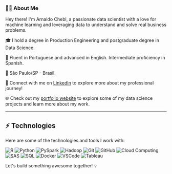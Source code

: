 ### 👨‍💻 About Me

Hey there! I'm Arnaldo Chebl, a passionate data scientist with a love for machine learning and leveraging data to understand and solve real business problems.

🎓 I hold a degree in Production Engineering and postgraduate degree in Data Science.

🌟 Fluent in Portuguese and advanced in English. Intermediate proficiency in Spanish.

📍 São Paulo/SP - Brasil.

🔗 Connect with me on [LinkedIn](https://www.linkedin.com/in/arnaldochebl/) to explore more about my professional journey!

🌐 Check out my [portfolio website](https://arnaldochebl.github.io/siteProjetos/) to explore some of my data science projects and learn more about my work.

---

## ⚡ Technologies

Here are some of the technologies and tools I work with:

![R](https://img.shields.io/badge/-R-276DC3?style=flat-square&logo=R&logoColor=white)
![Python](https://img.shields.io/badge/-Python-3776AB?style=flat-square&logo=python&logoColor=white)
![PySpark](https://img.shields.io/badge/-PySpark-E25A1C?style=flat-square&logo=apache-spark&logoColor=white)
![Hadoop](https://img.shields.io/badge/-Hadoop-FF652F?style=flat-square&logo=apache-hadoop&logoColor=white)
![Git](https://img.shields.io/badge/-Git-F05032?style=flat-square&logo=git&logoColor=white)
![GitHub](https://img.shields.io/badge/-GitHub-181717?style=flat-square&logo=github&logoColor=white)
![Cloud Computing](https://img.shields.io/badge/-Cloud%20Computing-0089D6?style=flat-square&logo=google-cloud&logoColor=white)
![SAS](https://img.shields.io/badge/-SAS-003366?style=flat-square&logo=sas&logoColor=white)
![SQL](https://img.shields.io/badge/-SQL-003B57?style=flat-square&logo=sql&logoColor=white)
![Docker](https://img.shields.io/badge/-Docker-2496ED?style=flat-square&logo=docker&logoColor=white)
![VSCode](https://img.shields.io/badge/-VSCode-007ACC?style=flat-square&logo=visual-studio-code&logoColor=white)
![Tableau](https://img.shields.io/badge/-Tableau-E97627?style=flat-square&logo=tableau&logoColor=white)

Let's build something awesome together! 💡

<!--
**arnaldochebl/arnaldochebl** is a ✨ _special_ ✨ repository because its `README.md` (this file) appears on your GitHub profile.

Here are some ideas to get you started:

- 🔭 I’m currently working on ...
- 🌱 I’m currently learning ...
- 👯 I’m looking to collaborate on ...
- 🤔 I’m looking for help with ...
- 💬 Ask me about ...
- 📫 How to reach me: ...
- 😄 Pronouns: ...
- ⚡ Fun fact: ...
-->
